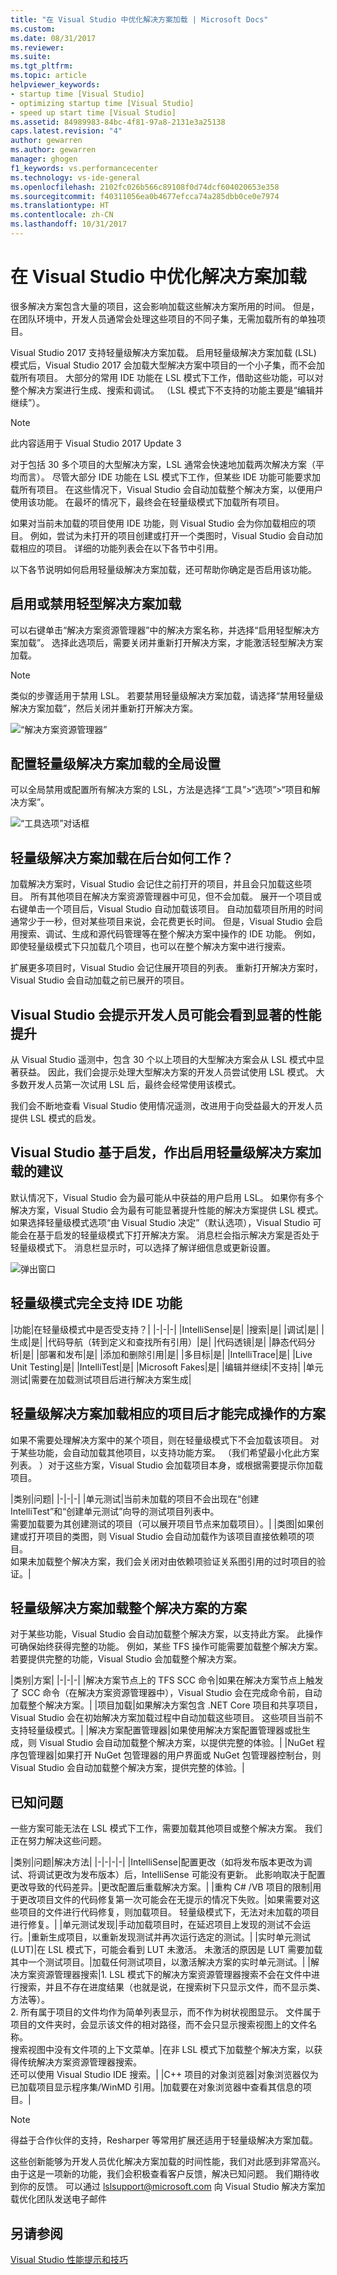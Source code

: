 ```yaml
---
title: "在 Visual Studio 中优化解决方案加载 | Microsoft Docs"
ms.custom: 
ms.date: 08/31/2017
ms.reviewer: 
ms.suite: 
ms.tgt_pltfrm: 
ms.topic: article
helpviewer_keywords:
- startup time [Visual Studio]
- optimizing startup time [Visual Studio]
- speed up start time [Visual Studio]
ms.assetid: 84989983-84bc-4f81-97a8-2131e3a25138
caps.latest.revision: "4"
author: gewarren
ms.author: gewarren
manager: ghogen
f1_keywords: vs.performancecenter
ms.technology: vs-ide-general
ms.openlocfilehash: 2102fc026b566c89108f0d74dcf604020653e358
ms.sourcegitcommit: f40311056ea0b4677efcca74a285dbb0ce0e7974
ms.translationtype: HT
ms.contentlocale: zh-CN
ms.lasthandoff: 10/31/2017
---
```

# <a name="optimize-solution-loading-in-visual-studio"></a>在 Visual Studio 中优化解决方案加载
很多解决方案包含大量的项目，这会影响加载这些解决方案所用的时间。 但是，在团队环境中，开发人员通常会处理这些项目的不同子集，无需加载所有的单独项目。

Visual Studio 2017 支持轻量级解决方案加载。 启用轻量级解决方案加载 (LSL) 模式后，Visual Studio 2017 会加载大型解决方案中项目的一个小子集，而不会加载所有项目。 大部分的常用 IDE 功能在 LSL 模式下工作，借助这些功能，可以对整个解决方案进行生成、搜索和调试。 （LSL 模式下不支持的功能主要是“编辑并继续”）。

> [!NOTE]
> 此内容适用于 Visual Studio 2017 Update 3

对于包括 30 多个项目的大型解决方案，LSL 通常会快速地加载两次解决方案（平均而言）。 尽管大部分 IDE 功能在 LSL 模式下工作，但某些 IDE 功能可能要求加载所有项目。 在这些情况下，Visual Studio 会自动加载整个解决方案，以便用户使用该功能。 在最坏的情况下，最终会在轻量级模式下加载所有项目。 

如果对当前未加载的项目使用 IDE 功能，则 Visual Studio 会为你加载相应的项目。 例如，尝试为未打开的项目创建或打开一个类图时，Visual Studio 会自动加载相应的项目。 详细的功能列表会在以下各节中引用。

以下各节说明如何启用轻量级解决方案加载，还可帮助你确定是否启用该功能。

## <a name="enable-or-disable-lightweight-solution-load"></a>启用或禁用轻型解决方案加载

可以右键单击“解决方案资源管理器”中的解决方案名称，并选择“启用轻型解决方案加载”。 选择此选项后，需要关闭并重新打开解决方案，才能激活轻型解决方案加载。

> [!NOTE]
> 类似的步骤适用于禁用 LSL。 若要禁用轻量级解决方案加载，请选择“禁用轻量级解决方案加载”，然后关闭并重新打开解决方案。 

![“解决方案资源管理器”](../ide/media/VSIDE_LSL_Solution_Setting.png)

## <a name="global_solution_load_settings"></a>配置轻量级解决方案加载的全局设置

可以全局禁用或配置所有解决方案的 LSL，方法是选择“工具”>“选项”>“项目和解决方案”。

![“工具选项”对话框](../ide/media/VSIDE_LightweightSolutionLoad.png)

## <a name="how-does-lightweight-solution-load-work-behind-the-scenes"></a>轻量级解决方案加载在后台如何工作？

加载解决方案时，Visual Studio 会记住之前打开的项目，并且会只加载这些项目。 所有其他项目在解决方案资源管理器中可见，但不会加载。 展开一个项目或右键单击一个项目后，Visual Studio 自动加载该项目。 自动加载项目所用的时间通常少于一秒，但对某些项目来说，会花费更长时间。
但是，Visual Studio 会启用搜索、调试、生成和源代码管理等在整个解决方案中操作的 IDE 功能。 例如，即使轻量级模式下只加载几个项目，也可以在整个解决方案中进行搜索。 

扩展更多项目时，Visual Studio 会记住展开项目的列表。 重新打开解决方案时，Visual Studio 会自动加载之前已展开的项目。

## <a name="visual-studio-prompts-developers-likely-to-see-significant-performance-gains"></a>Visual Studio 会提示开发人员可能会看到显著的性能提升

从 Visual Studio 遥测中，包含 30 个以上项目的大型解决方案会从 LSL 模式中显著获益。 因此，我们会提示处理大型解决方案的开发人员尝试使用 LSL 模式。 大多数开发人员第一次试用 LSL 后，最终会经常使用该模式。 

我们会不断地查看 Visual Studio 使用情况遥测，改进用于向受益最大的开发人员提供 LSL 模式的启发。 

## <a name="visual-studio-makes-recommendations-to-turn-on-lightweight-solution-load-based-on-heuristics"></a>Visual Studio 基于启发，作出启用轻量级解决方案加载的建议

默认情况下，Visual Studio 会为最可能从中获益的用户启用 LSL。 如果你有多个解决方案，Visual Studio 会为最有可能显著提升性能的解决方案提供 LSL 模式。 如果选择轻量级模式选项“由 Visual Studio 决定”（默认选项），Visual Studio 可能会在基于启发的轻量级模式下打开解决方案。 消息栏会指示解决方案是否处于轻量级模式下。 消息栏显示时，可以选择了解详细信息或更新设置。

![弹出窗口](../ide/media/VSIDE_LSL_Popup.png)

## <a name="ide-features-fully-supported-in-lightweight-mode"></a>轻量级模式完全支持 IDE 功能

|功能|在轻量级模式中是否受支持？|
|-|-|-|
|IntelliSense|是|
|搜索|是|
|调试|是|
|生成|是|
|代码导航（转到定义和查找所有引用）|是|
|代码透镜|是|
|静态代码分析|是|
|部署和发布|是|
|添加和删除引用|是|
|多目标|是|
|IntelliTrace|是|
|Live Unit Testing|是|
|IntelliTest|是|
|Microsoft Fakes|是|
|编辑并继续|不支持|
|单元测试|需要在加载测试项目后进行解决方案生成|

## <a name="scenarios-in-which-lightweight-solution-loads-the-appropriate-projects-to-complete-the-operation"></a>轻量级解决方案加载相应的项目后才能完成操作的方案

如果不需要处理解决方案中的某个项目，则在轻量级模式下不会加载该项目。 对于某些功能，会自动加载其他项目，以支持功能方案。 （我们希望最小化此方案列表。 ）对于这些方案，Visual Studio 会加载项目本身，或根据需要提示你加载项目。

|类别|问题|
|-|-|-|
|单元测试|当前未加载的项目不会出现在“创建 IntelliTest”和“创建单元测试”向导的测试项目列表中。 </br>需要加载要为其创建测试的项目（可以展开项目节点来加载项目）。|
|类图|如果创建或打开项目的类图，则 Visual Studio 会自动加载作为该项目直接依赖项的项目。 </br>如果未加载整个解决方案，我们会关闭对由依赖项验证关系图引用的过时项目的验证。|

## <a name="scenarios-in-which-lightweight-solution-loads-the-entire-solution"></a>轻量级解决方案加载整个解决方案的方案 

对于某些功能，Visual Studio 会自动加载整个解决方案，以支持此方案。 此操作可确保始终获得完整的功能。 例如，某些 TFS 操作可能需要加载整个解决方案。 若要提供完整的功能，Visual Studio 会加载整个解决方案。

|类别|方案|
|-|-|-|
|解决方案节点上的 TFS SCC 命令|如果在解决方案节点上触发了 SCC 命令（在解决方案资源管理器中），Visual Studio 会在完成命令前，自动加载整个解决方案。|
|项目加载|如果解决方案包含 .NET Core 项目和共享项目，Visual Studio 会在初始解决方案加载过程中自动加载这些项目。 这些项目当前不支持轻量级模式。|
|解决方案配置管理器|如果使用解决方案配置管理器或批生成，则 Visual Studio 会自动加载整个解决方案，以提供完整的体验。|
|NuGet 程序包管理器|如果打开 NuGet 包管理器的用户界面或 NuGet 包管理器控制台，则 Visual Studio 会自动加载整个解决方案，提供完整的体验。|

## <a name="known-issues"></a>已知问题

一些方案可能无法在 LSL 模式下工作，需要加载其他项目或整个解决方案。 我们正在努力解决这些问题。 

|类别|问题|解决方法|
|-|-|-|-|
|IntelliSense|配置更改（如将发布版本更改为调试、将调试更改为发布版本）后，IntelliSense 可能没有更新。 此影响取决于配置更改导致的代码差异。|更改配置后重载解决方案。|
|重构 C# /VB 项目的限制|用于更改项目文件的代码修复第一次可能会在无提示的情况下失败。|如果需要对这些项目的文件进行代码修复，则加载项目。 轻量级模式下，无法对未加载的项目进行修复。|
|单元测试发现|手动加载项目时，在延迟项目上发现的测试不会运行。|重新生成项目，以重新发现测试并再次运行选定的测试。|
|实时单元测试 (LUT)|在 LSL 模式下，可能会看到 LUT 未激活。 未激活的原因是 LUT 需要加载其中一个测试项目。|加载任何测试项目，以激活解决方案的实时单元测试。|
|解决方案资源管理器搜索|1.  LSL 模式下的解决方案资源管理器搜索不会在文件中进行搜索，并且不存在进度结果（也就是说，在搜索树下只显示文件，而不显示类、方法等）。</br>2.  所有属于项目的文件均作为简单列表显示，而不作为树状视图显示。 文件属于项目的文件夹时，会显示该文件的相对路径，而不会只显示搜索视图上的文件名称。</br>搜索视图中没有文件项的上下文菜单。|在非 LSL 模式下加载整个解决方案，以获得传统解决方案资源管理器搜索。</br>还可以使用 Visual Studio IDE 搜索。|
|C++ 项目的对象浏览器|对象浏览器仅为已加载项目显示程序集/WinMD 引用。|加载要在对象浏览器中查看其信息的项目。|

> [!Note]
> 得益于合作伙伴的支持，Resharper 等常用扩展还适用于轻量级解决方案加载。

这些创新能够为开发人员优化解决方案加载的时间性能，我们对此感到非常高兴。 由于这是一项新的功能，我们会积极查看客户反馈，解决已知问题。 我们期待收到你的反馈。 可以通过 lslsupport@microsoft.com 向 Visual Studio 解决方案加载优化团队发送电子邮件

## <a name="see-also"></a>另请参阅
[Visual Studio 性能提示和技巧](../ide/visual-studio-performance-tips-and-tricks.md)
